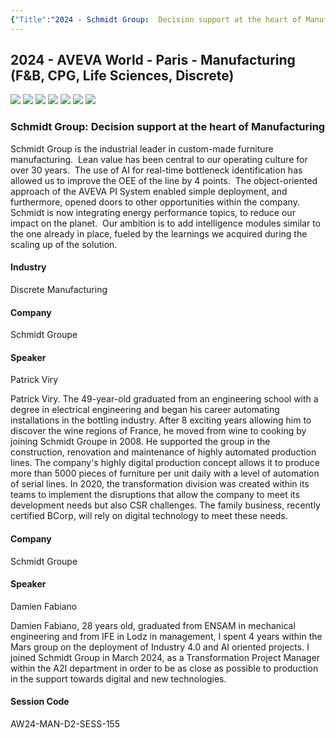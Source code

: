 ```yaml
---
{"Title":"2024 - Schmidt Group:  Decision support at the heart of Manufacturing","Year":2024,"Industry":"Discrete Manufacturing","URL":"https://www.aveva.com/en/perspectives/presentations/2024/schmidt-group---decision-support-at-the-heart-of-manufacturing/","PDF":"https://cdn.mediavalet.com/eunl/content/BkDb9vc_pkCsHSTZ5Q0bTQ/5V_JVACI5EuDBGXnCsDCQg/Original/Schmidt%20Group%3A%20%20Decision%20support%20at%20the%20heart%20of%20Manufacturing.pdf","Company":"Schmidt Groupe","Keywords":["Machine Learning","Energy Performance"],"dg-publish":true,"permalink":"/aveva/customer-stories/2024/2024-schmidt-group-decision-support-at-the-heart-of-manufacturing/","dgPassFrontmatter":true}
---
```


## 2024 - AVEVA World - Paris - Manufacturing (F&B, CPG, Life Sciences, Discrete)


![](https://i.imgur.com/XQDE5BO.png)
![](https://i.imgur.com/FdXb230.png)
![](https://i.imgur.com/h7vmhrL.png)
![](https://i.imgur.com/s3h6qui.png)
![](https://i.imgur.com/jUANYyZ.png)
![](https://i.imgur.com/vbXiczt.png)
![](https://i.imgur.com/Jdq7HbF.png)


### Schmidt Group: Decision support at the heart of Manufacturing

Schmidt Group is the industrial leader in custom-made furniture manufacturing.  Lean value has been central to our operating culture for over 30 years.  The use of AI for real-time bottleneck identification has allowed us to improve the OEE of the line by 4 points.  The object-oriented approach of the AVEVA PI System enabled simple deployment, and furthermore, opened doors to other opportunities within the company. Schmidt is now integrating energy performance topics, to reduce our impact on the planet.  Our ambition is to add intelligence modules similar to the one already in place, fueled by the learnings we acquired during the scaling up of the solution.

#### Industry

Discrete Manufacturing

#### Company

Schmidt Groupe

#### Speaker

Patrick Viry

Patrick Viry. The 49-year-old graduated from an engineering school with a degree in electrical engineering and began his career automating installations in the bottling industry. After 8 exciting years allowing him to discover the wine regions of France, he moved from wine to cooking by joining Schmidt Groupe in 2008. He supported the group in the construction, renovation and maintenance of highly automated production lines. The company's highly digital production concept allows it to produce more than 5000 pieces of furniture per unit daily with a level of automation of serial lines. In 2020, the transformation division was created within its teams to implement the disruptions that allow the company to meet its development needs but also CSR challenges. The family business, recently certified BCorp, will rely on digital technology to meet these needs.

#### Company

Schmidt Groupe

#### Speaker

Damien Fabiano

Damien Fabiano, 28 years old, graduated from ENSAM in mechanical engineering and from IFE in Lodz in management, I spent 4 years within the Mars group on the deployment of Industry 4.0 and AI oriented projects. I joined Schmidt Group in March 2024, as a Transformation Project Manager within the A2I department in order to be as close as possible to production in the support towards digital and new technologies.

#### Session Code

AW24-MAN-D2-SESS-155